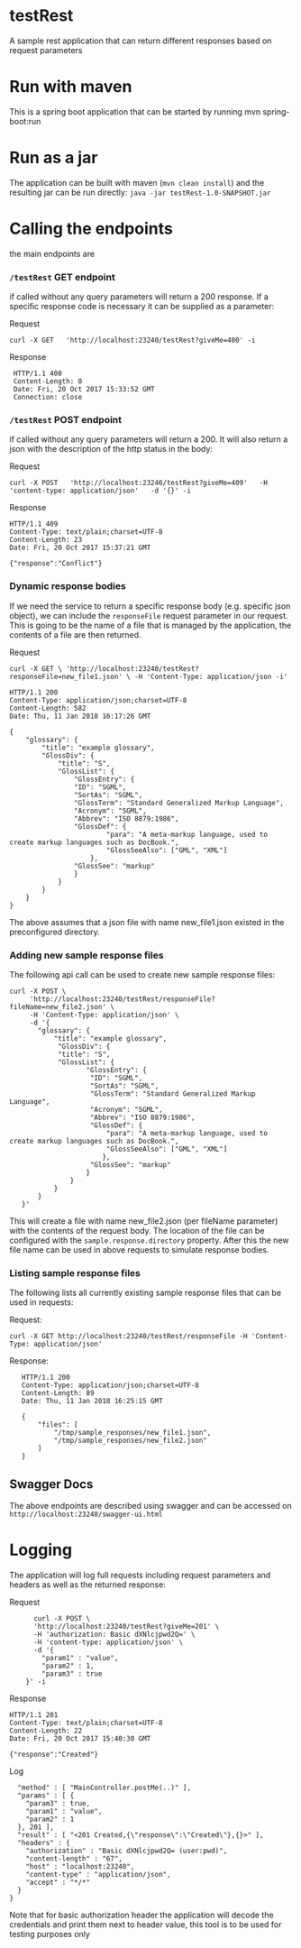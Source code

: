 # testRest
A sample rest application that can return different responses based on request parameters

# Run with maven
This is a spring boot application that can be started by running mvn spring-boot:run

# Run as a jar
The application can be built with maven (`mvn clean install`) and the resulting jar can be run directly: `java -jar testRest-1.0-SNAPSHOT.jar`

# Calling the endpoints

the main endpoints are

### `/testRest` GET endpoint
if called without any query parameters will return a 200 response.
If a specific response code is necessary it can be supplied as a parameter:

Request

`curl -X GET   'http://localhost:23240/testRest?giveMe=400' -i`

Response
```
 HTTP/1.1 400
 Content-Length: 0
 Date: Fri, 20 Oct 2017 15:33:52 GMT
 Connection: close
```

### `/testRest` POST endpoint
if called without any query parameters will return a 200. It will also return a json with
the description of the http status in the body:

Request

`curl -X POST   'http://localhost:23240/testRest?giveMe=409'   -H 'content-type: application/json'   -d '{}' -i`

Response

```
HTTP/1.1 409
Content-Type: text/plain;charset=UTF-8
Content-Length: 23
Date: Fri, 20 Oct 2017 15:37:21 GMT

{"response":"Conflict"}
```

### Dynamic response bodies
If we need the service to return a specific response body (e.g. specific json object), we can include the `responseFile` request parameter in our request.
This is going to be the name of a file that is managed by the application, the contents of a file are then returned.

Request

`curl -X GET \
   'http://localhost:23240/testRest?responseFile=new_file1.json' \
   -H 'Content-Type: application/json -i'
`

```
HTTP/1.1 200
Content-Type: application/json;charset=UTF-8
Content-Length: 582
Date: Thu, 11 Jan 2018 16:17:26 GMT

{
    "glossary": {
        "title": "example glossary",
        "GlossDiv": {
            "title": "S",
            "GlossList": {
                "GlossEntry": {
                "ID": "SGML",
                "SortAs": "SGML",
                "GlossTerm": "Standard Generalized Markup Language",
                "Acronym": "SGML",
                "Abbrev": "ISO 8879:1986",
                "GlossDef": {
                        "para": "A meta-markup language, used to create markup languages such as DocBook.",
                        "GlossSeeAlso": ["GML", "XML"]
                    },
                "GlossSee": "markup"
                }
            }
        }
    }
}
```

The above assumes that a json file with name new_file1.json existed in the preconfigured directory.

### Adding new sample response files

The following api call can be used to create new sample response files:

```
curl -X POST \
     'http://localhost:23240/testRest/responseFile?fileName=new_file2.json' \
     -H 'Content-Type: application/json' \
     -d '{
       "glossary": {
           "title": "example glossary",
            "GlossDiv": {
            "title": "S",
            "GlossList": {
                   "GlossEntry": {
                    "ID": "SGML",
                    "SortAs": "SGML",
                    "GlossTerm": "Standard Generalized Markup Language",
                    "Acronym": "SGML",
                    "Abbrev": "ISO 8879:1986",
                    "GlossDef": {
                        "para": "A meta-markup language, used to create markup languages such as DocBook.",
                        "GlossSeeAlso": ["GML", "XML"]
                       },
                    "GlossSee": "markup"
                   }
               }
           }
       }
   }'
```

This will create a file with name new_file2.json (per fileName parameter) with the contents of the request body. The location of the file can be
configured with the `sample.response.directory` property. After this the new file name can be used in above requests to simulate response bodies.

### Listing sample response files

The following lists all currently existing sample response files that can be used in requests:

Request:

`curl -X GET http://localhost:23240/testRest/responseFile -H 'Content-Type: application/json'`

Response:

```
   HTTP/1.1 200
   Content-Type: application/json;charset=UTF-8
   Content-Length: 89
   Date: Thu, 11 Jan 2018 16:25:15 GMT

   {
       "files": [
           "/tmp/sample_responses/new_file1.json",
           "/tmp/sample_responses/new_file2.json"
       ]
   }
```

## Swagger Docs

The above endpoints are described using swagger and can be accessed on `http://localhost:23240/swagger-ui.html`

# Logging

The application will log full requests including request parameters and headers as well as the returned response:

Request

```
      curl -X POST \
      'http://localhost:23240/testRest?giveMe=201' \
      -H 'authorization: Basic dXNlcjpwd2Q=' \
      -H 'content-type: application/json' \
      -d '{
        "param1" : "value",
        "param2" : 1,
        "param3" : true
    }' -i
 ```

Response

```
HTTP/1.1 201
Content-Type: text/plain;charset=UTF-8
Content-Length: 22
Date: Fri, 20 Oct 2017 15:40:30 GMT

{"response":"Created"}
```

Log
```
  "method" : [ "MainController.postMe(..)" ],
  "params" : [ {
    "param3" : true,
    "param1" : "value",
    "param2" : 1
  }, 201 ],
  "result" : [ "<201 Created,{\"response\":\"Created\"},{}>" ],
  "headers" : {
    "authorization" : "Basic dXNlcjpwd2Q= (user:pwd)",
    "content-length" : "67",
    "host" : "localhost:23240",
    "content-type" : "application/json",
    "accept" : "*/*"
  }
}
```

Note that for basic authorization header the application will decode the credentials and print them next to header value,
this tool is to be used for testing purposes only
